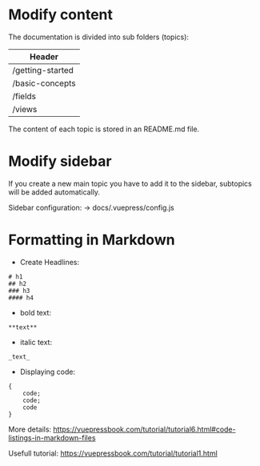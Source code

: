 # Modify content

The documentation is divided into sub folders (topics):

| Header                | 
| --------------------- | 
| /getting-started      |
| /basic-concepts       |
| /fields               |
| /views                |
 

The content of each topic is stored in an README.md file.


# Modify sidebar

If you create a new main topic you have to add it to the sidebar,
subtopics will be added automatically.

Sidebar configuration:
-> docs/.vuepress/config.js


# Formatting in Markdown

- Create Headlines:

```
# h1
## h2
### h3
#### h4
```

- bold text:
```
**text**
```

- italic text:
```
_text_
```

- Displaying code:

```AddLanguageHere
{ 
    code;
    code;
    code
}
````
More details: https://vuepressbook.com/tutorial/tutorial6.html#code-listings-in-markdown-files

Usefull tutorial: https://vuepressbook.com/tutorial/tutorial1.html


 
